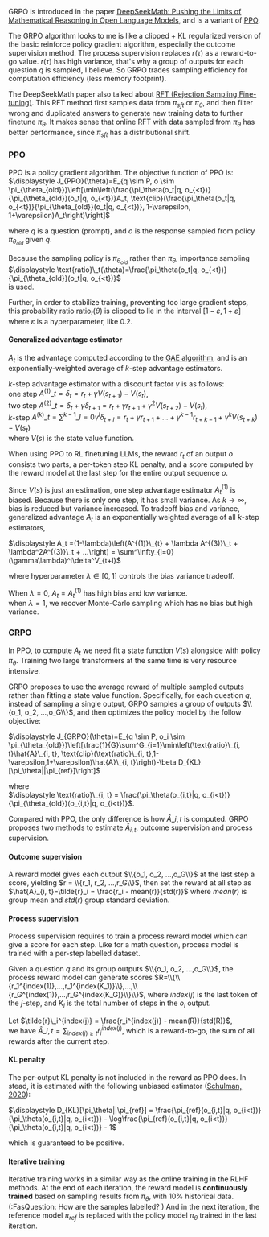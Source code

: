GRPO is introduced in the paper [DeepSeekMath: Pushing the Limits of Mathematical Reasoning in Open Language Models](https://arxiv.org/abs/2402.03300), and is a variant of [PPO](https://arxiv.org/abs/1707.06347).

The GRPO algorithm looks to me is like a clipped + KL regularized version of the basic reinforce policy gradient algorithm, especially the outcome supervision method. 
The process supervision replaces $r(\tau)$ as a reward-to-go value.
$r(\tau)$ has high variance, that's why a group of outputs for each question $q$ is sampled, I believe. So GRPO trades sampling efficiency for computation efficiency (less memory footprint).

The DeepSeekMath paper also talked about [RFT (Rejection Sampling Fine-tuning)](https://arxiv.org/abs/2308.01825). This RFT method first samples data from $\pi_{sft}$ or $\pi_\theta$, and then filter wrong and duplicated answers to generate new training data to further finetune $\pi_\theta$. It makes sense that online RFT with data sampled from $\pi_\theta$ has better performance, since $\pi_{sft}$ has a distributional shift.

### PPO
PPO is a policy gradient algorithm. The objective function of PPO is:
$\displaystyle J_{PPO}(\theta)=E_{q \sim P, o \sim \pi_{\theta_{old}}}\left[\min\left(\frac{\pi_\theta(o_t|q, o_{<t})}{\pi_{\theta_{old}}(o_t|q, o_{<t})}A_t, \text{clip}(\frac{\pi_\theta(o_t|q, o_{<t})}{\pi_{\theta_{old}}(o_t|q, o_{<t})}, 1-\varepsilon, 1+\varepsilon)A_t\right)\right]$

where $q$ is a question (prompt), and $o$ is the response sampled from policy $\pi_{\theta_{old}}$ given $q$.

Because the sampling policy is $\pi_{\theta_{old}}$ rather than $\pi_\theta$, importance sampling <br>
$\displaystyle \text{ratio}\_t(\theta)=\frac{\pi_\theta(o_t|q, o_{<t})}{\pi_{\theta_{old}}(o_t|q, o_{<t})}$ <br>
is used.

Further, in order to stabilize training, preventing too large gradient steps, this probability ratio $\text{ratio}_t(\theta)$ is clipped to lie in the interval $[1-\varepsilon, 1+\varepsilon]$ where $\varepsilon$ is a hyperparameter, like 0.2.

#### Generalized advantage estimator 
$A_t$ is the advantage computed according to the [GAE algorithm](https://arxiv.org/abs/1506.02438), and is an exponentially-weighted average of $k$-step advantage estimators.

$k$-step advantage estimator with a discount factor $\gamma$ is as follows:<br>
one step $A^{(1)}\_t=\delta_t = r_t + \gamma V(s_{t+1})-V(s_t)$,<br>
two step $A^{(2)}\_t=\delta_t + \gamma \delta_{t+1} = r_t + \gamma r_{t+1} + \gamma^2 V(s_{t+2})-V(s_t)$,<br>
$k$-step $\displaystyle A^{(k)}\_t=\sum^{k-1}\_{l=0}\gamma^l\delta_{t+l} = r_t + \gamma r_{t+1} + ... + \gamma^{k-1}r_{t+k-1}+\gamma^k V(s_{t+k})-V(s_t)$<br>
where $V(s)$ is the state value function.

When using PPO to RL finetuning LLMs, the reward $r_t$ of an output $o$ consists two parts, a per-token step KL penalty, and a score computed by the reward model at the last step for the entire output sequence $o$. 

Since $V(s)$ is just an estimation, one step advantage estimator $A^{(1)}_t$ is biased. Because there is only one step, it has small variance. As $k \to \infty$, bias is reduced but variance increased. To tradeoff bias and variance, generalized advantage $A_t$ is an exponentially weighted average of all $k$-step estimators,

 $\displaystyle A_t =(1-\lambda)\left(A^{(1)}\_{t} + \lambda A^{(3)}\_t + \lambda^2A^{(3)}\_t + ...\right) = \sum^\infty_{l=0}(\gamma\lambda)^l\delta^V_{t+l}$<br>
 
where hyperparameter $\lambda \in [0, 1]$ controls the bias variance tradeoff. 

When $\lambda = 0$, $A_t = A^{(1)}_t$ has high bias and low variance.<br>
when $\lambda = 1$, we recover Monte-Carlo sampling which has no bias but high variance.

### GRPO
In PPO, to compute $A_t$ we need fit a state function $V(s)$ alongside with policy $\pi_\theta$. Training two large transformers at the same time is very resource intensive.

GRPO proposes to use the average reward of multiple sampled outputs rather than fitting a state value function. Specifically, for each question $q$, instead of sampling a single output, GRPO samples a group of outputs $\\{o_1, o_2, ...,o_G\\}$, and then optimizes the policy model by the follow objective:

$\displaystyle J_{GRPO}(\theta)=E_{q \sim P, o_i \sim \pi_{\theta_{old}}}\left[\frac{1}{G}\sum^G_{i=1}\min\left(\text{ratio}\_{i, t}\hat{A}\_{i, t}, \text{clip}(\text{ratio}\_{i, t},1-\varepsilon,1+\varepsilon)\hat{A}\_{i, t}\right)-\beta D_{KL}[\pi_\theta||\pi_{ref}]\right]$

where<br>
$\displaystyle \text{ratio}\_{i, t} = \frac{\pi_\theta(o_{i,t}|q, o_{i<t})}{\pi_{\theta_{old}}(o_{i,t}|q, o_{i<t})}$.

Compared with PPO, the only difference is how $\hat{A}\_{i, t}$ is computed. GRPO proposes two methods to estimate $\hat{A}_{i, t}$, outcome supervision and process supervision.

#### Outcome supervision
A reward model gives each output $\\{o_1, o_2, ...,o_G\\}$ at the last step a score, yielding $r = \\{r_1, r_2, ...,r_G\\}$, then set the reward at all step as $\hat{A}_{i, t}=\tilde{r}_i = \frac{r_i - mean(r)}{std(r)}$ where $mean(r)$ is group mean and $std(r)$ group standard deviation.

#### Process supervision
Process supervision requires to train a process reward model which can give a score for each step. Like for a math question, process model is trained with a per-step labelled dataset.

Given a question $q$ and its group outputs $\\{o_1, o_2, ...,o_G\\}$, the process reward model can generate scores $R=\\{\\{r_1^{index(1)},...,r_1^{index(K_1)}\\},...,\\{r_G^{index(1)},...,r_G^{index(K_G)}\\}\\}$, where $index(j)$ is the last token of the $j$-step, and $K_i$ is the total number of steps in the $o_i$ output. 

Let $\tilde{r}\_i^{index(j)} = \frac{r_i^{index(j)} - mean(R)}{std(R)}$, <br>
we have $\hat{A}\_{i, t}=\sum_{index(j) \ge t}\tilde{r}_i^{index(j)}$, which is a reward-to-go, the sum of all rewards after the current step.

#### KL penalty
The per-output KL penalty is not included in the reward as PPO does. In stead, it is estimated with the following unbiased estimator ([Schulman, 2020](http://joschu.net/blog/kl-approx.html)):

$\displaystyle D_{KL}[\pi_\theta||\pi_{ref}] = \frac{\pi_{ref}(o_{i,t}|q, o_{i<t})}{\pi_\theta(o_{i,t}|q, o_{i<t})} - \log\frac{\pi_{ref}(o_{i,t}|q, o_{i<t})}{\pi_\theta(o_{i,t}|q, o_{i<t})} - 1$

which is guaranteed to be positive.

#### Iterative training
Iterative training works in a similar way as the online training in the RLHF methods.
At the end of each iteration, the reward model is **continuously trained** based on sampling results from $\pi_\theta$, with 10% historical data. (:FasQuestion: How are the samples labelled?  )
And in the next iteration, the reference model $\pi_{ref}$ is replaced with the policy model $\pi_\theta$ trained in the last iteration.


